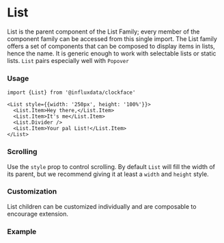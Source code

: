 # List

List is the parent component of the List Family; every member of the component family can be accessed from this single import. The List family offers a set of components that can be composed to display items in lists, hence the name. It is generic enough to work with selectable lists or static lists. `List` pairs especially well with `Popover`

### Usage

```tsx
import {List} from '@influxdata/clockface'
```

```tsx
<List style={{width: '250px', height: '100%'}}>
  <List.Item>Hey there,</List.Item>
  <List.Item>It's me</List.Item>
  <List.Divider />
  <List.Item>Your pal List!</List.Item>
</List>
```

### Scrolling

Use the `style` prop to control scrolling. By default `List` will fill the width of its parent, but we recommend giving it at least a `width` and `height` style.

### Customization

List children can be customized individually and are composable to encourage extension.

### Example

<!-- STORY -->

<!-- STORY HIDE START -->

<!-- STORY HIDE END -->

<!-- PROPS -->
